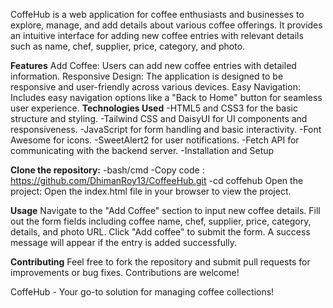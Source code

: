 CoffeHub is a web application for coffee enthusiasts and businesses to explore, manage, and add details about various coffee offerings. It provides an intuitive interface for adding new coffee entries with relevant details such as name, chef, supplier, price, category, and photo.

**Features**
Add Coffee: Users can add new coffee entries with detailed information.
Responsive Design: The application is designed to be responsive and user-friendly across various devices.
Easy Navigation: Includes easy navigation options like a "Back to Home" button for seamless user experience.
**Technologies Used**
-HTML5 and CSS3 for the basic structure and styling.
-Tailwind CSS and DaisyUI for UI components and responsiveness.
-JavaScript for form handling and basic interactivity.
-Font Awesome for icons.
-SweetAlert2 for user notifications.
-Fetch API for communicating with the backend server.
-Installation and Setup

**Clone the repository:**
-bash/cmd
-Copy code : https://github.com/DhimanRoy13/CoffeeHub.git
-cd coffehub
Open the project: Open the index.html file in your browser to view the project.

**Usage**
Navigate to the "Add Coffee" section to input new coffee details.
Fill out the form fields including coffee name, chef, supplier, price, category, details, and photo URL.
Click "Add coffee" to submit the form. A success message will appear if the entry is added successfully.

**Contributing**
Feel free to fork the repository and submit pull requests for improvements or bug fixes. Contributions are welcome!

CoffeHub - Your go-to solution for managing coffee collections!
